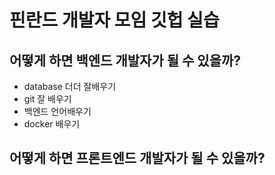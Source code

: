 # 핀란드 개발자 모임 깃헙 실습

## 어떻게 하면 백엔드 개발자가 될 수 있을까?

- database 더더 잘배우기
- git 잘 배우기
- 백엔드 언어배우기
- docker 배우기

## 어떻게 하면 프론트엔드 개발자가 될 수 있을까?

